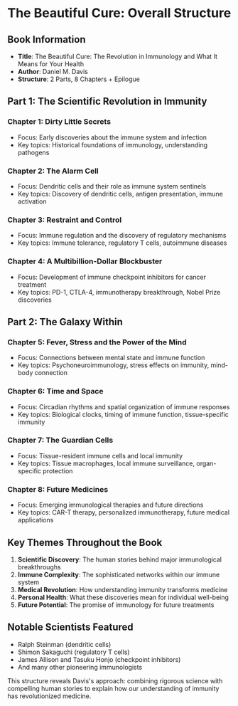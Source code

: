 # The Beautiful Cure: Overall Structure

## Book Information
- **Title**: The Beautiful Cure: The Revolution in Immunology and What It Means for Your Health
- **Author**: Daniel M. Davis
- **Structure**: 2 Parts, 8 Chapters + Epilogue

## Part 1: The Scientific Revolution in Immunity

### Chapter 1: Dirty Little Secrets
- Focus: Early discoveries about the immune system and infection
- Key topics: Historical foundations of immunology, understanding pathogens

### Chapter 2: The Alarm Cell
- Focus: Dendritic cells and their role as immune system sentinels
- Key topics: Discovery of dendritic cells, antigen presentation, immune activation

### Chapter 3: Restraint and Control
- Focus: Immune regulation and the discovery of regulatory mechanisms
- Key topics: Immune tolerance, regulatory T cells, autoimmune diseases

### Chapter 4: A Multibillion-Dollar Blockbuster
- Focus: Development of immune checkpoint inhibitors for cancer treatment
- Key topics: PD-1, CTLA-4, immunotherapy breakthrough, Nobel Prize discoveries

## Part 2: The Galaxy Within

### Chapter 5: Fever, Stress and the Power of the Mind
- Focus: Connections between mental state and immune function
- Key topics: Psychoneuroimmunology, stress effects on immunity, mind-body connection

### Chapter 6: Time and Space
- Focus: Circadian rhythms and spatial organization of immune responses
- Key topics: Biological clocks, timing of immune function, tissue-specific immunity

### Chapter 7: The Guardian Cells
- Focus: Tissue-resident immune cells and local immunity
- Key topics: Tissue macrophages, local immune surveillance, organ-specific protection

### Chapter 8: Future Medicines
- Focus: Emerging immunological therapies and future directions
- Key topics: CAR-T therapy, personalized immunotherapy, future medical applications

## Key Themes Throughout the Book
1. **Scientific Discovery**: The human stories behind major immunological breakthroughs
2. **Immune Complexity**: The sophisticated networks within our immune system
3. **Medical Revolution**: How understanding immunity transforms medicine
4. **Personal Health**: What these discoveries mean for individual well-being
5. **Future Potential**: The promise of immunology for future treatments

## Notable Scientists Featured
- Ralph Steinman (dendritic cells)
- Shimon Sakaguchi (regulatory T cells)
- James Allison and Tasuku Honjo (checkpoint inhibitors)
- And many other pioneering immunologists

This structure reveals Davis's approach: combining rigorous science with compelling human stories to explain how our understanding of immunity has revolutionized medicine.